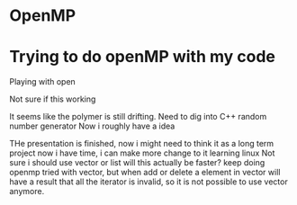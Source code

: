 
# OpenMP
# Trying to do openMP with my code
Playing with open

Not sure if this working

It seems like the polymer is still drifting. Need to dig into C++ random number generator
Now i roughly have a idea

THe presentation is finished, now i might need to think it as a long term project
now i have time, i can make more change to it
learning linux
Not sure i should use vector or list
will this actually be faster?
keep doing openmp
tried with vector, but when add or delete a element in vector will have a result that all the iterator is invalid, so it is not possible to use vector anymore.
